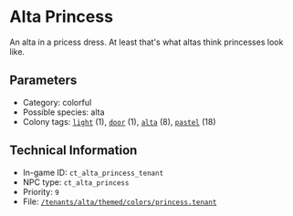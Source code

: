 # Alta Princess

An alta in a pricess dress. At least that's what altas think princesses look like.

## Parameters

- Category: colorful
- Possible species: alta
- Colony tags: [`light`](https://ceterai.github.io/MyEnternia/Wiki/Tags/Light) (1), [`door`](https://ceterai.github.io/MyEnternia/Wiki/Tags/Door) (1), [`alta`](https://ceterai.github.io/MyEnternia/Wiki/Tags/Alta) (8), [`pastel`](https://ceterai.github.io/MyEnternia/Wiki/Tags/Pastel) (18)

## Technical Information

- In-game ID: `ct_alta_princess_tenant`
- NPC type: `ct_alta_princess`
- Priority: `9`
- File: [`/tenants/alta/themed/colors/princess.tenant`](https://github.com/Ceterai/Enternia/blob/main/tenants/alta/themed/colors/princess.tenant)
